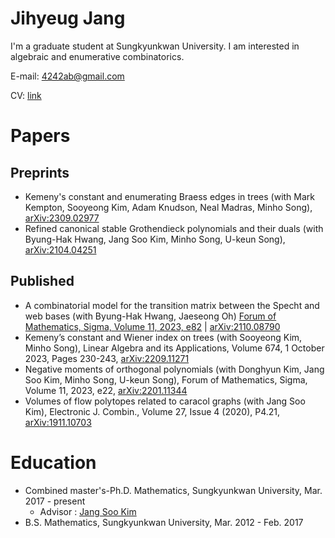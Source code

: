 # Jihyeug Jang
I'm a graduate student at Sungkyunkwan University.
I am interested in algebraic and enumerative combinatorics.

E-mail: 4242ab@gmail.com

CV: [link](CV.pdf)

# Papers
## Preprints
- Kemeny's constant and enumerating Braess edges in trees (with Mark Kempton, Sooyeong Kim, Adam Knudson, Neal Madras, Minho Song), [arXiv:2309.02977](https://arxiv.org/abs/2309.02977)
- Refined canonical stable Grothendieck polynomials and their duals (with Byung-Hak Hwang, Jang Soo Kim, Minho Song, U-keun Song), [arXiv:2104.04251](https://arxiv.org/abs/2104.04251)
## Published
- A combinatorial model for the transition matrix between the Specht and web bases (with Byung-Hak Hwang, Jaeseong Oh)
  [Forum of Mathematics, Sigma, Volume 11, 2023, e82](https://www.cambridge.org/core/journals/forum-of-mathematics-sigma/article/combinatorial-model-for-the-transition-matrix-between-the-specht-and-operatorname-sl2web-bases/1E5B0654E82442C936CD9DB00D333715) | [arXiv:2110.08790](https://arxiv.org/abs/2110.08790)
- Kemeny’s constant and Wiener index on trees (with Sooyeong Kim, Minho Song), Linear Algebra and its Applications, Volume 674, 1 October 2023, Pages 230-243, [arXiv:2209.11271](https://arxiv.org/abs/2209.11271)
- Negative moments of orthogonal polynomials (with Donghyun Kim, Jang Soo Kim, Minho Song, U-keun Song), Forum of Mathematics, Sigma, Volume 11, 2023, e22, [arXiv:2201.11344](https://arxiv.org/abs/2201.11344)
- Volumes of flow polytopes related to caracol graphs (with Jang Soo Kim), Electronic J. Combin., Volume 27, Issue 4 (2020), P4.21, [arXiv:1911.10703](https://arxiv.org/abs/1911.10703) 

# Education
 - Combined master's-Ph.D. Mathematics, Sungkyunkwan University, Mar. 2017 - present
   - Advisor : [Jang Soo Kim](https://jangsookim.github.io)
 - B.S. Mathematics, Sungkyunkwan University, Mar. 2012 - Feb. 2017
